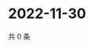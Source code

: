 # 2022-11-30

共 0 条

<!-- BEGIN WEIBO -->
<!-- 最后更新时间 Wed Nov 30 2022 01:12:38 GMT+0800 (China Standard Time) -->

<!-- END WEIBO -->

